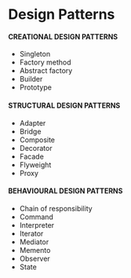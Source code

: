 # Design Patterns

#### CREATIONAL DESIGN PATTERNS

- Singleton
- Factory method
- Abstract factory
- Builder
- Prototype

#### STRUCTURAL DESIGN PATTERNS

- Adapter
- Bridge
- Composite
- Decorator
- Facade
- Flyweight
- Proxy

#### BEHAVIOURAL DESIGN PATTERNS

- Chain of responsibility
- Command
- Interpreter
- Iterator
- Mediator
- Memento
- Observer
- State
